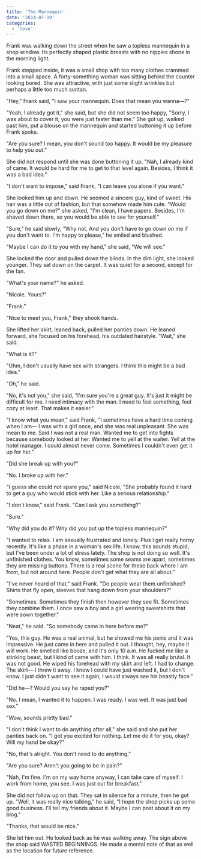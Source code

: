 ```yaml
---
title: 'The Mannequin'
date: '2014-07-19'
categories:
  - 'love'
---
```


Frank was walking down the street when he saw a topless mannequin in a shop
window. Its perfectly shaped plastic breasts with no nipples shone in the
morning light.

<!-- truncate -->


Frank stepped inside, it was a small shop with too many clothes crammed into a
small space. A forty-something woman was sitting behind the counter looking
bored. She was attractive, with just some slight wrinkles but perhaps a little
too much suntan.

"Hey," Frank said, "I saw your mannequin. Does that mean you wanna—?"

"Yeah, I already got it," she said, but she did not seem too happy, "Sorry, I
was about to cover it, you were just faster than me." She got up, walked past
him, put a blouse on the mannequin and started buttoning it up before Frank
spoke.

"Are you sure? I mean, you don't sound too happy. It would be my pleasure to
help you out."

She did not respond until she was done buttoning it up. "Nah, I already kind of
came. It would be hard for me to get to that level again. Besides, I think it
was a bad idea."

"I don't want to impose," said Frank, "I can leave you alone if you want."

She looked him up and down. He seemed a sincere guy, kind of sweet. His hair was
a little out of fashion, but that somehow made him cute. "Would you go down on
me?" she asked, "I'm clean, I have papers. Besides, I'm shaved down there, so
you would be able to see for yourself."

"Sure," he said slowly, "Why not. And you don't have to go down on me if you
don't want to. I'm happy to please," he smiled and blushed.

"Maybe I can do it to you with my hand," she said, "We will see."

She locked the door and pulled down the blinds. In the dim light, she looked
younger. They sat down on the carpet. It was quiet for a second, except for the
fan.

"What's your name?" he asked.

"Nicole. Yours?"

"Frank."

"Nice to meet you, Frank," they shook hands.

She lifted her skirt, leaned back, pulled her panties down. He leaned forward,
she focused on his forehead, his outdated hairstyle. "Wait," she said.

"What is it?"

"Uhm, I don't usually have sex with strangers. I think this might be a bad
idea."

"Oh," he said.

"No, it's not you," she said, "I'm sure you're a great guy. It's just it might
be difficult for me. I need intimacy with the man. I need to feel something,
feel cozy at least. That makes it easier."

"I know what you mean," said Frank, "I sometimes have a hard time coming when I
am— I was with a girl once, and she was real unpleasant. She was mean to me.
Said I was not a real man. Wanted me to get into fights because somebody looked
at her. Wanted me to yell at the waiter. Yell at the hotel manager. I could
almost never come. Sometimes I couldn't even get it up for her."

"Did she break up with you?"

"No. I broke up with her."

"I guess she could not spare you," said Nicole, "She probably found it hard to
get a guy who would stick with her. Like a serious relationship."

"I don't know," said Frank. "Can I ask you something?"

"Sure."

"Why did you do it? Why did you put up the topless mannequin?"

"I wanted to relax. I am sexually frustrated and lonely. Plus I get really horny
recently. It's like a phase in a woman's sex life. I know, this sounds stupid,
but I've been under a lot of stress lately. The shop is not doing so well. It's
unfinished clothes. You know, sometimes some seams are apart, sometimes they are
missing buttons. There is a real scene for these back where I am from, but not
around here. People don't get what they are all about."

"I've never heard of that," said Frank. "Do people wear them unfinished? Shirts
that fly open, sleeves that hang down from your shoulders?"

"Sometimes. Sometimes they finish then however they see fit. Sometimes they
combine them. I once saw a boy and a girl wearing sweatshirts that were sown
together."

"Neat," he said. "So somebody came in here before me?"

"Yes, this guy. He was a real animal, but he showed me his penis and it was
impressive. He just came in here and pulled it out. I thought, hey, maybe it
will work. He smelled like booze, and it's only 10 a.m. He fucked me like a
stinking beast, but I kind of came with him. I think. It was all really brutal.
It was not good. He wiped his forehead with my skirt and left. I had to change.
The skirt— I threw it away. I know I could have just washed it, but I don't
know. I just didn't want to see it again, I would always see his beastly face."

"Did he—? Would you say he raped you?"

"No. I mean, I wanted it to happen. I was ready. I was wet. It was just bad
sex."

"Wow, sounds pretty bad."

"I don't think I want to do anything after all," she said and she put her
panties back on. "I got you excited for nothing. Let me do it for you, okay?
Will my hand be okay?"

"No, that's alright. You don't need to do anything."

"Are you sure? Aren't you going to be in pain?"

"Nah, I'm fine. I'm on my way home anyway, I can take care of myself. I work
from home, you see. I was just out for breakfast."

She did not follow up on that. They sat in silence for a minute, then he got up.
"Well, it was really nice talking," he said, "I hope the shop picks up some good
business. I'll tell my friends about it. Maybe I can post about it on my blog."

"Thanks, that would be nice."

She let him out. He looked back as he was walking away. The sign above the shop
said WASTED BEGINNINGS. He made a mental note of that as well as the location
for future reference.
